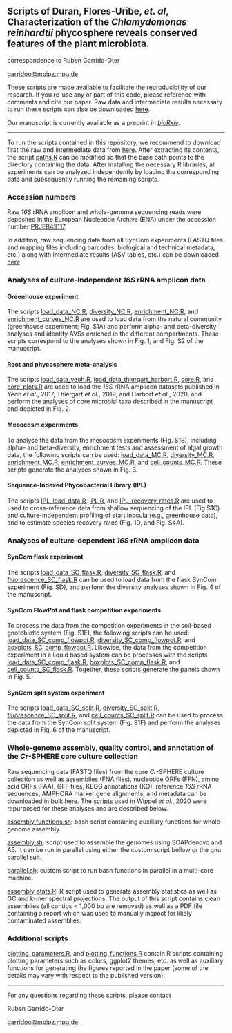 ## Scripts of Duran, Flores-Uribe, *et. al*, Characterization of the *Chlamydomonas reinhardtii* phycosphere reveals conserved features of the plant microbiota.

correspondence to Ruben Garrido-Oter

garridoo@mpipz.mpg.de

These scripts are made available to facilitate the reproducibility of our research. If you re-use any or part of this code, please reference with comments and cite our paper. Raw data and intermediate results necessary to run these scripts can also be downloaded [here](http://www.mpipz.mpg.de/scripts).

Our manuscript is currently available as a preprint in [*bioRxiv*](https://doi.org/10.1101/2021.03.04.433956).

---------------------------

To run the scripts contained in this repository, we recommend to download first the raw and intermediate data from [here](http://www.at-sphere.com/cr.tar.gz). After extracting its contents, the script [paths.R](https://github.com/garridoo/crsphere/blob/main/scripts/paths.R) can be modified so that the base path points to the directory containing the data. After installing the necessary R libraries, all experiments can be analyzed independently by loading the corresponding data and subsequently running the remaining scripts.

### Accession numbers

Raw *16S* rRNA amplicon and whole-genome sequencing reads were deposited in the European Nucleotide Archive (ENA) under the accession number [PRJEB43117](XXX).

In addition, raw sequencing data from all SynCom experiments (FASTQ files and mapping files including barcodes, biological and technical metadata, etc.) along with intermediate results (ASV tables, etc.) can be downloaded [here](http://www.at-sphere.com/cr.tar.gz).

### Analyses of culture-independent *16S* rRNA amplicon data

#### Greenhouse experiment

The scripts [load_data_NC.R](https://github.com/garridoo/crsphere/blob/main/scripts/load_data_NC.R),
[diversity_NC.R](https://github.com/garridoo/crsphere/blob/main/scripts/diversity_NC.R),
[enrichment_NC.R](https://github.com/garridoo/crsphere/blob/main/scripts/enrichment_NC.R), and
[enrichment_curves_NC.R](https://github.com/garridoo/crsphere/blob/main/scripts/enrichment_curves_NC.R) are used to load data from the natural community (greenhouse experiment; Fig. S1A) and perform alpha- and beta-diversity analyses and identify AVSs enriched in the different compartments. These scripts correspond to the analyses shown in Fig. 1, and Fig. S2 of the manuscript.

#### Root and phycosphere meta-analysis

The scripts [load_data_yeoh.R](https://github.com/garridoo/crsphere/blob/main/scripts/load_data_yeoh.R),
[load_data_thiergart_harbort.R](https://github.com/garridoo/crsphere/blob/main/scripts/load_data_thiergart_harbort.R),
[core.R](https://github.com/garridoo/crsphere/blob/main/scripts/core.R), and
[core_plots.R](https://github.com/garridoo/crsphere/blob/main/scripts/core_plots.R) are used to load the *16S* rRNA amplicon datasets published in Yeoh *et al.*, 2017, Thiergart *et al.*, 2019, and Harbort *et al.*, 2020, and perform the analyses of core microbial taxa described in the manuscript and depicted in Fig. 2.

#### Mesocosm experiments

To analyse the data from the mesocosm experiments (Fig. S1B), including alpha- and beta-diversity, enrichment tests and assessment of algal growth data, the following scripts can be used: [load_data_MC.R](https://github.com/garridoo/crsphere/blob/main/scripts/load_data_MC.R),
[diversity_MC.R](https://github.com/garridoo/crsphere/blob/main/scripts/diversity_MC.R),
[enrichment_MC.R](https://github.com/garridoo/crsphere/blob/main/scripts/enrichment_MC,R),
[enrichment_curves_MC.R](https://github.com/garridoo/crsphere/blob/main/scripts/enrichment_curves_MC.R), and
[cell_counts_MC.R](https://github.com/garridoo/crsphere/blob/main/scripts/cell_counts_MC.R). These scripts generate the analyses shown in Fig. 3.

#### Sequence-Indexed Phycobacterial Library (IPL)

The scripts [IPL_load_data.R](https://github.com/garridoo/crsphere/blob/main/scripts/IPL_load_data.R),
[IPL.R](https://github.com/garridoo/crsphere/blob/main/scripts/IPL.R), and
[IPL_recovery_rates.R](https://github.com/garridoo/crsphere/blob/main/scripts/IPL_recovery_rates.R) are used to used to cross-reference data from shallow sequencing of the IPL (Fig S1C) and culture-independent profiling of start inocula (e.g., greenhouse data), and to estimate species recovery rates (Fig. 1D, and Fig. S4A).

### Analyses of culture-dependent *16S* rRNA amplicon data

#### SynCom flask experiment

The scripts [load_data_SC_flask.R](https://github.com/garridoo/crsphere/blob/main/scripts/load_data_SC_flask.R),
[diversity_SC_flask.R](https://github.com/garridoo/crsphere/blob/main/scripts/diversity_SC_flask.R), and
[fluorescence_SC_flask.R](https://github.com/garridoo/crsphere/blob/main/scripts/fluorescence_SC_flask.R) can be used to load data from the flask SynCom experiment (Fig. SD), and perform the diversity analyses shown in Fig. 4 of the manuscript.

#### SynCom FlowPot and flask competition experiments

To process the data from the competition experiments in the soil-based gnotobiotic system (Fig. S1E), the following scripts can be used:  [load_data_SC_comp_flowpot.R](https://github.com/garridoo/crsphere/blob/main/scripts/load_data_SC_comp_flowpot.R),
[diversity_SC_comp_flowpot.R](https://github.com/garridoo/crsphere/blob/main/scripts/diversity_SC_comp_flowpot.R), and
[boxplots_SC_comp_flowpot.R](https://github.com/garridoo/crsphere/blob/main/scripts/boxplots_SC_comp_flowpot.R).
Likewise, the data from the competition experiment in a liquid based system can be processes with the scripts [load_data_SC_comp_flask.R](https://github.com/garridoo/crsphere/blob/main/scripts/load_data_SC_flask.R),
[boxplots_SC_comp_flask.R](https://github.com/garridoo/crsphere/blob/main/scripts/boxplots_SC_comp_flask.R), and
[cell_counts_SC_flask.R](https://github.com/garridoo/crsphere/blob/main/scripts/cell_counts_SC_flask.R). Together, these scripts generate the panels shown in Fig. 5.

#### SynCom split system experiment

The scripts [load_data_SC_split.R](https://github.com/garridoo/crsphere/blob/main/scripts/load_data_SC_split.R),
[diversity_SC_split.R](https://github.com/garridoo/crsphere/blob/main/scripts/diversity_SC_split.R),
[fluorescence_SC_split.R](https://github.com/garridoo/crsphere/blob/main/scripts/fluorescence_SC_split.R), and
[cell_counts_SC_split.R](https://github.com/garridoo/crsphere/blob/main/scripts/cell_counts_SC_split.R) can be used to process the data from the SynCom split system (Fig. S1F) and perform the analyses depicted in Fig. 6 of the manuscript.

### Whole-genome assembly, quality control, and annotation of the *Cr*-SPHERE core culture collection

Raw sequencing data (FASTQ files) from the core *Cr*-SPHERE culture collection as well as assemblies (FNA files), nucleotide ORFs (FFN), amino acid ORFs (FAA), GFF files, KEGG annotations (KO), reference *16S* rRNA sequences, AMPHORA marker gene alignments, and metadata can be downloaded in bulk [here](http://www.at-sphere.com/cr.tar.gz). The [scripts](https://github.com/garridoo/ljsphere) used in Wippel *et al.*, 2020 were repurposed for these analyses and are described below.

[assembly.functions.sh](https://github.com/garridoo/ljsphere/blob/master/assembly.functions.sh): bash script containing auxiliary functions for whole-genome assembly.

[assembly.sh](https://github.com/garridoo/ljsphere/blob/master/assembly.sh): script used to assemble the genomes using SOAPdenovo and A5. It can be run in parallel using either the custom script bellow or the gnu parallel suit.

[parallel.sh](https://github.com/garridoo/lsphere/blob/master/parallel.sh): custom script to run bash functions in parallel in a multi-core machine.

[assembly_stats.R](https://github.com/garridoo/ljsphere/blob/master/assembly_stats.R): R script used to generate assembly statistics as well as GC and k-mer spectral projections. The output of this script contains clean assemblies (all contigs < 1,000 bp are removed) as well as a PDF file containing a report which was used to manually inspect for likely contaminated assemblies.

### Additional scripts

[plotting_parameters.R](https://github.com/garridoo/crsphere/blob/main/scripts/plotting_parameters.R), and [plotting_functions.R](https://github.com/garridoo/crsphere/blob/main/scripts/plotting_functions.R) contain R scripts containing plotting parameters such as colors, ggplot2 themes, etc. as well as auxiliary functions for generating the figures reported in the paper (some of the details may vary with respect to the published version).

---------------------------

For any questions regarding these scripts, please contact

Ruben Garrido-Oter

garridoo@mpipz.mpg.de
